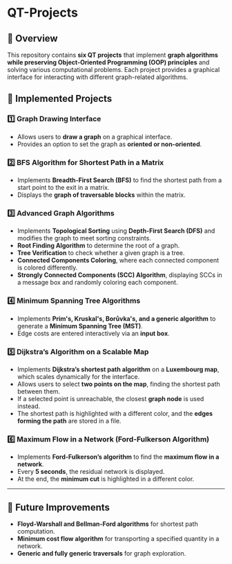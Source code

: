 # QT-Projects  

## 📌 Overview  
This repository contains **six QT projects** that implement **graph algorithms while preserving Object-Oriented Programming (OOP) principles** and solving various computational problems. Each project provides a graphical interface for interacting with different graph-related algorithms.  

## 📝 Implemented Projects  

### **1️⃣ Graph Drawing Interface**  
- Allows users to **draw a graph** on a graphical interface.  
- Provides an option to set the graph as **oriented or non-oriented**.  

### **2️⃣ BFS Algorithm for Shortest Path in a Matrix**  
- Implements **Breadth-First Search (BFS)** to find the shortest path from a start point to the exit in a matrix.  
- Displays the **graph of traversable blocks** within the matrix.  

### **3️⃣ Advanced Graph Algorithms**  
- Implements **Topological Sorting** using **Depth-First Search (DFS)** and modifies the graph to meet sorting constraints.  
- **Root Finding Algorithm** to determine the root of a graph.  
- **Tree Verification** to check whether a given graph is a tree.  
- **Connected Components Coloring**, where each connected component is colored differently.  
- **Strongly Connected Components (SCC) Algorithm**, displaying SCCs in a message box and randomly coloring each component.  

### **4️⃣ Minimum Spanning Tree Algorithms**  
- Implements **Prim's, Kruskal's, Borůvka's, and a generic algorithm** to generate a **Minimum Spanning Tree (MST)**.  
- Edge costs are entered interactively via an **input box**.  

### **5️⃣ Dijkstra’s Algorithm on a Scalable Map**  
- Implements **Dijkstra’s shortest path algorithm** on a **Luxembourg map**, which scales dynamically for the interface.  
- Allows users to select **two points on the map**, finding the shortest path between them.  
- If a selected point is unreachable, the closest **graph node** is used instead.  
- The shortest path is highlighted with a different color, and the **edges forming the path** are stored in a file.  

### **6️⃣ Maximum Flow in a Network (Ford-Fulkerson Algorithm)**  
- Implements **Ford-Fulkerson’s algorithm** to find the **maximum flow in a network**.  
- Every **5 seconds**, the residual network is displayed.  
- At the end, the **minimum cut** is highlighted in a different color.  

---

## 🚀 Future Improvements  
- **Floyd-Warshall and Bellman-Ford algorithms** for shortest path computation.  
- **Minimum cost flow algorithm** for transporting a specified quantity in a network.  
- **Generic and fully generic traversals** for graph exploration.  


